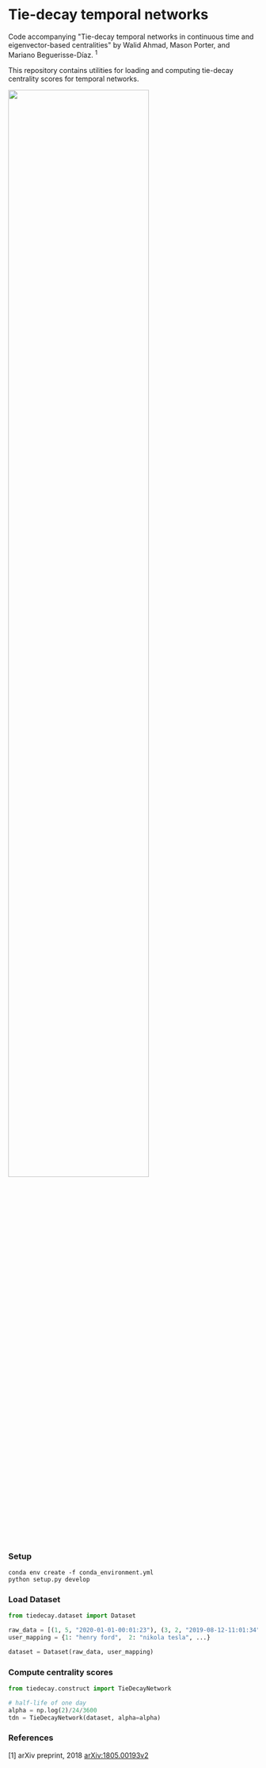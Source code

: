 # Tie-decay temporal networks
Code accompanying "Tie-decay temporal networks in continuous time and eigenvector-based centralities" by Walid Ahmad, Mason Porter, and Mariano Beguerisse-Díaz.
<sup>1</sup>

This repository contains utilities for loading and computing tie-decay centrality scores for temporal networks.

<img src="https://user-images.githubusercontent.com/10912088/86521655-93bc2280-be21-11ea-8d2a-662a5a951e74.gif" width="75%">

### Setup
```
conda env create -f conda_environment.yml
python setup.py develop
```

### Load Dataset
```python
from tiedecay.dataset import Dataset

raw_data = [(1, 5, "2020-01-01-00:01:23"), (3, 2, "2019-08-12-11:01:34"), ...]
user_mapping = {1: "henry ford",  2: "nikola tesla", ...}

dataset = Dataset(raw_data, user_mapping)
```

### Compute centrality scores
```python
from tiedecay.construct import TieDecayNetwork

# half-life of one day
alpha = np.log(2)/24/3600
tdn = TieDecayNetwork(dataset, alpha=alpha)
```

### References
[1] arXiv preprint, 2018 [arXiv:1805.00193v2](https://arxiv.org/abs/1805.00193v2)

